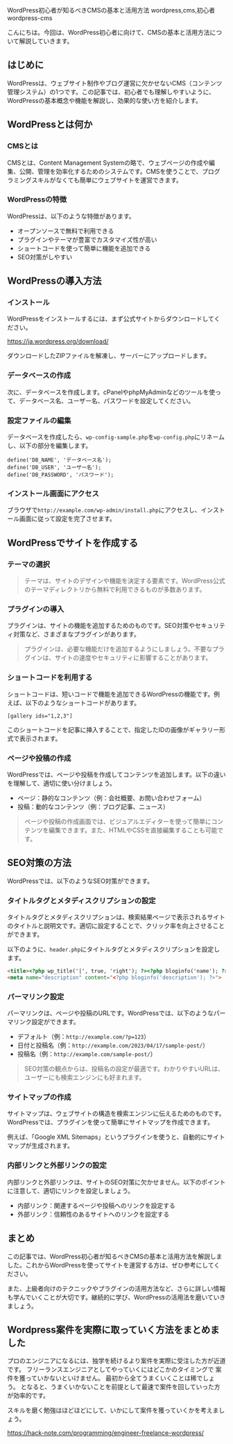 WordPress初心者が知るべきCMSの基本と活用方法
wordpress,cms,初心者
wordpress-cms

こんにちは。今回は、WordPress初心者に向けて、CMSの基本と活用方法について解説していきます。

## はじめに

WordPressは、ウェブサイト制作やブログ運営に欠かせないCMS（コンテンツ管理システム）の1つです。この記事では、初心者でも理解しやすいように、WordPressの基本概念や機能を解説し、効果的な使い方を紹介します。

## WordPressとは何か

### CMSとは

CMSとは、Content Management Systemの略で、ウェブページの作成や編集、公開、管理を効率化するためのシステムです。CMSを使うことで、プログラミングスキルがなくても簡単にウェブサイトを運営できます。

### WordPressの特徴

WordPressは、以下のような特徴があります。

- オープンソースで無料で利用できる
- プラグインやテーマが豊富でカスタマイズ性が高い
- ショートコードを使って簡単に機能を追加できる
- SEO対策がしやすい

## WordPressの導入方法

### インストール

WordPressをインストールするには、まず公式サイトからダウンロードしてください。

https://ja.wordpress.org/download/

ダウンロードしたZIPファイルを解凍し、サーバーにアップロードします。

### データベースの作成

次に、データベースを作成します。cPanelやphpMyAdminなどのツールを使って、データベース名、ユーザー名、パスワードを設定してください。

### 設定ファイルの編集

データベースを作成したら、`wp-config-sample.php`を`wp-config.php`にリネームし、以下の部分を編集します。

```
define('DB_NAME', 'データベース名');
define('DB_USER', 'ユーザー名');
define('DB_PASSWORD', 'パスワード');
```

### インストール画面にアクセス

ブラウザで`http://example.com/wp-admin/install.php`にアクセスし、インストール画面に従って設定を完了させます。

## WordPressでサイトを作成する

### テーマの選択

>テーマは、サイトのデザインや機能を決定する要素です。WordPress公式のテーマディレクトリから無料で利用できるものが多数あります。

### プラグインの導入

プラグインは、サイトの機能を追加するためのものです。SEO対策やセキュリティ対策など、さまざまなプラグインがあります。

>プラグインは、必要な機能だけを追加するようにしましょう。不要なプラグインは、サイトの速度やセキュリティに影響することがあります。

### ショートコードを利用する

ショートコードは、短いコードで機能を追加できるWordPressの機能です。例えば、以下のようなショートコードがあります。

```
[gallery ids="1,2,3"]
```

このショートコードを記事に挿入することで、指定したIDの画像がギャラリー形式で表示されます。

### ページや投稿の作成

WordPressでは、ページや投稿を作成してコンテンツを追加します。以下の違いを理解して、適切に使い分けましょう。

- ページ：静的なコンテンツ（例：会社概要、お問い合わせフォーム）
- 投稿：動的なコンテンツ（例：ブログ記事、ニュース）

>ページや投稿の作成画面では、ビジュアルエディターを使って簡単にコンテンツを編集できます。また、HTMLやCSSを直接編集することも可能です。

## SEO対策の方法

WordPressでは、以下のようなSEO対策ができます。

### タイトルタグとメタディスクリプションの設定

タイトルタグとメタディスクリプションは、検索結果ページで表示されるサイトのタイトルと説明文です。適切に設定することで、クリック率を向上させることができます。

以下のように、`header.php`にタイトルタグとメタディスクリプションを設定します。

```html
<title><?php wp_title('|', true, 'right'); ?><?php bloginfo('name'); ?></title>
<meta name="description" content="<?php bloginfo('description'); ?>">
```

### パーマリンク設定

パーマリンクは、ページや投稿のURLです。WordPressでは、以下のようなパーマリンク設定ができます。

- デフォルト（例：`http://example.com/?p=123`）
- 日付と投稿名（例：`http://example.com/2023/04/17/sample-post/`）
- 投稿名（例：`http://example.com/sample-post/`）

>SEO対策の観点からは、投稿名の設定が最適です。わかりやすいURLは、ユーザーにも検索エンジンにも好まれます。

### サイトマップの作成

サイトマップは、ウェブサイトの構造を検索エンジンに伝えるためのものです。WordPressでは、プラグインを使って簡単にサイトマップを作成できます。

例えば、「Google XML Sitemaps」というプラグインを使うと、自動的にサイトマップが生成されます。

### 内部リンクと外部リンクの設定

内部リンクと外部リンクは、サイトのSEO対策に欠かせません。以下のポイントに注意して、適切にリンクを設定しましょう。

- 内部リンク：関連するページや投稿へのリンクを設定する
- 外部リンク：信頼性のあるサイトへのリンクを設定する

## まとめ

この記事では、WordPress初心者が知るべきCMSの基本と活用方法を解説しました。これからWordPressを使ってサイトを運営する方は、ぜひ参考にしてください。

また、上級者向けのテクニックやプラグインの活用方法など、さらに詳しい情報も学んでいくことが大切です。継続的に学び、WordPressの活用法を磨いていきましょう。

## Wordpress案件を実際に取っていく方法をまとめました
プロのエンジニアになるには、独学を続けるより案件を実際に受注した方が近道です。
フリーランスエンジニアとしてやっていくにはどこかのタイミングで
案件を獲っていかないといけません。
最初から全てうまくいくことは稀でしょう。
となると、うまくいかないことを前提として最速で案件を回していった方が効率的です。

スキルを磨く勉強はほどほどにして、いかにして案件を獲っていくかを考えましょう。

https://hack-note.com/programming/engineer-freelance-wordpress/

